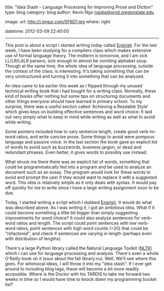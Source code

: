 title: "Idea Stash - Language Processing for Improving Prose and Diction"
type: blog
category: blog
author: Kevin Ngo <ngoke@onid.oregonstate.edu>

image:
    url: http://i.imgur.com/5F6D1.jpg
    where: right

datetime: 2012-03-09 22:40:00

---

This post is about a script I started writing today called
[Engrish](http://github.com/ngokevin/engrish). For the last week, I have been
studying for a compilers class which makes extensive use of formal language
theory. The midterm is tomorrow, and I am sick LL/LR/LALR parsers, sick enough
to almost be vomiting alphabet soup. Though at the same time, the whole idea of
language processing, outside the context of the class, is interesting. It's
taking something that can be very unstructured and turning it into something
that can be analyzed.

An idea came to be earlier this week as I flipped through my unused
technical writing book that I had bought for a writing class. Normally, these
kind of books offer nothing but some tips on structuring documents and other
things everyone should have learned in primary school. To my surprise, there
was a useful section called 'Achieving a Readable Style' which gives keys
on building effective sentences and word choice. It laid out very simply
what to keep in mind while writing as well as what to avoid while writing.

Some pointers included how to vary sentence length, create good verb-to-word
ratios, and write concise prose.  Some things to avoid were pompous language
and passive voice. In the last section the book gave an explicit list of words
to avoid such as buzzwords, business jargon, or dead and redundant phrases.
Even better, it gives words to possibly use instead.

What struck me there there was an explicit list of words, something that could
be programmatically fed into a program and be used to analyze an document such
as an essay. The program would look for these words to avoid and prompt the
user if they would want to replace it with a suggested word. This idea is
relatively simple as it only deals with syntax. It would pay off quickly for me
to write since I have a large writing assignment soon to be due.

Today, I started writing a script which I dubbed
[Engrish](http://github.com/ngokevin/engrish). It would do what was described
above. As I was writing it, I got an ambitious idea. What if it could become
something a little bit bigger than simply suggesting improvements for word
choice? It could also analyze sentences for verb-word ratios and length. The
script could point sentences with low verb-word ratios, point sentences with
high word counts (>20) that could be "refactored", and check if sentences
are varying in length (perhaps even with distribution of lengths).

There's a large Python library called the Natural Language Toolkit
([NLTK](http://nltk.org)) which I can use for language processing and analysis.
There's even a whole O'Reilly book on it (sour about the fall library.nu).
Well, We'll see where this goes. For whimsical ideas, I will throw it into my
"idea stash".  If I ever get around to including blog tags, these will become a
bit more readily accessible. Where is the Doctor with his TARDIS to take me
forward two weeks in time so I would have time to knock down my programming
bucket list?
